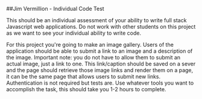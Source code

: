 ##Jim Vermillion - Individual Code Test

This should be an individual assessment of your ability to write full stack Javascript web applications. Do not work with other students on this project as we want to see your individual ability to write code. 

For this project you're going to make an image gallery. Users of the application should be able to submit a link to an image and a description of the image. Important note: you do not have to allow them to submit an actual image, just a link to one. This link/caption should be saved on a sever and the page should retrieve those image links and render them on a page, it can be the same page that allows users to submit new links. Authentication is not required but tests are. Use whatever tools you want to accomplish the task, this should take you 1-2 hours to complete.
